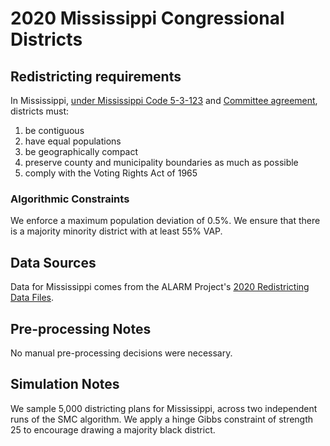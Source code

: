 # 2020 Mississippi Congressional Districts

## Redistricting requirements
In Mississippi, [under Mississippi Code 5-3-123](https://advance.lexis.com/documentpage/?pdmfid=1000516&crid=d062935b-fafc-45ea-a1f4-dc1ba2a3377c&nodeid=AAEAACAAFAAC&nodepath=%2FROOT%2FAAE%2FAAEAAC%2FAAEAACAAF%2FAAEAACAAFAAC&level=4&haschildren=&populated=false&title=%C2%A7+5-3-123.+Preparation+of+plan+to+redistrict+congressional+districts.&config=00JABhZDIzMTViZS04NjcxLTQ1MDItOTllOS03MDg0ZTQxYzU4ZTQKAFBvZENhdGFsb2f8inKxYiqNVSihJeNKRlUp&pddocfullpath=%2Fshared%2Fdocument%2Fstatutes-legislation%2Furn%3AcontentItem%3A8P6B-7XD2-8T6X-701X-00008-00&ecomp=_g1_kkk&prid=4f3abbc9-f98b-4883-a5ce-fcb4020b7438) and [Committee agreement](https://www.dropbox.com/s/z36sc17c3m1cewv/MississippiLegislativeAndCongressionalRedistrictingCommitteeMinutes2012-04-05.pdf), districts must:

1. be contiguous
1. have equal populations
1. be geographically compact
1. preserve county and municipality boundaries as much as possible
1. comply with the Voting Rights Act of 1965


### Algorithmic Constraints
We enforce a maximum population deviation of 0.5%.
We ensure that there is a majority minority district with at least 55% VAP.

## Data Sources
Data for Mississippi comes from the ALARM Project's [2020 Redistricting Data Files](https://alarm-redist.github.io/posts/2021-08-10-census-2020/).

## Pre-processing Notes
No manual pre-processing decisions were necessary.

## Simulation Notes
We sample 5,000 districting plans for Mississippi, across two independent runs of the SMC algorithm.
We apply a hinge Gibbs constraint of strength 25 to encourage drawing a majority black district.
